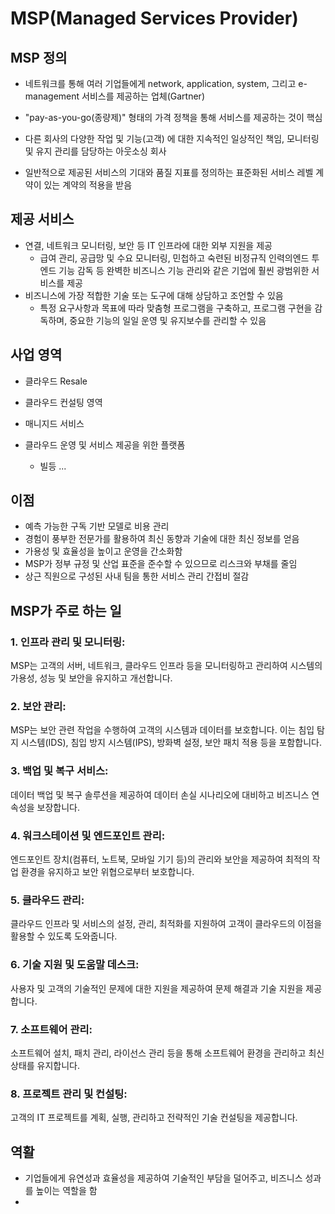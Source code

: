 # MSP(Managed Services Provider)  
 

## MSP 정의  
- 네트워크를 통해 여러 기업들에게 network, application, system, 그리고 e-management 서비스를 제공하는 업체(Gartner)
- "pay-as-you-go(종량제)" 형태의 가격 정책을 통해 서비스를 제공하는 것이 핵심  


- 다른 회사의 다양한 작업 및 기능(고객) 에 대한 지속적인 일상적인 책임, 모니터링 및 유지 관리를 담당하는 아웃소싱 회사
- 일반적으로 제공된 서비스의 기대와 품질 지표를 정의하는 표준화된 서비스 레벨 계약이 있는 계약의 적용을 받음


## 제공 서비스
- 연결, 네트워크 모니터링, 보안 등 IT 인프라에 대한 외부 지원을 제공  
  - 급여 관리, 공급망 및 수요 모니터링, 민첩하고 숙련된 비정규직 인력의엔드 투 엔드 기능 감독 등 완벽한 비즈니스 기능 관리와 같은 기업에 훨씬 광범위한 서비스를 제공  
- 비즈니스에 가장 적합한 기술 또는 도구에 대해 상담하고 조언할 수 있음
  - 특정 요구사항과 목표에 따라 맞춤형 프로그램을 구축하고, 프로그램 구현을 감독하며, 중요한 기능의 일일 운영 및 유지보수를 관리할 수 있음  


## 사업 영역
- 클라우드 Resale

- 클라우드 컨설팅 영역

- 매니지드 서비스

- 클라우드 운영 및 서비스 제공을 위한 플랫폼
  - 빌등 ...

## 이점
- 예측 가능한 구독 기반 모델로 비용 관리
- 경험이 풍부한 전문가를 활용하여 최신 동향과 기술에 대한 최신 정보를 얻음
- 가용성 및 효율성을 높이고 운영을 간소화함
- MSP가 정부 규정 및 산업 표준을 준수할 수 있으므로 리스크와 부채를 줄임
- 상근 직원으로 구성된 사내 팀을 통한 서비스 관리 간접비 절감


## MSP가 주로 하는 일
### 1. 인프라 관리 및 모니터링:
MSP는 고객의 서버, 네트워크, 클라우드 인프라 등을 모니터링하고 관리하여 시스템의 가용성, 성능 및 보안을 유지하고 개선합니다.

### 2. 보안 관리:
MSP는 보안 관련 작업을 수행하여 고객의 시스템과 데이터를 보호합니다. 이는 침입 탐지 시스템(IDS), 침입 방지 시스템(IPS), 방화벽 설정, 보안 패치 적용 등을 포함합니다.

### 3. 백업 및 복구 서비스:
데이터 백업 및 복구 솔루션을 제공하여 데이터 손실 시나리오에 대비하고 비즈니스 연속성을 보장합니다.

### 4. 워크스테이션 및 엔드포인트 관리:
엔드포인트 장치(컴퓨터, 노트북, 모바일 기기 등)의 관리와 보안을 제공하여 최적의 작업 환경을 유지하고 보안 위협으로부터 보호합니다.

### 5. 클라우드 관리:
클라우드 인프라 및 서비스의 설정, 관리, 최적화를 지원하여 고객이 클라우드의 이점을 활용할 수 있도록 도와줍니다.

### 6. 기술 지원 및 도움말 데스크:
사용자 및 고객의 기술적인 문제에 대한 지원을 제공하여 문제 해결과 기술 지원을 제공합니다.

### 7. 소프트웨어 관리:
소프트웨어 설치, 패치 관리, 라이선스 관리 등을 통해 소프트웨어 환경을 관리하고 최신 상태를 유지합니다.

### 8. 프로젝트 관리 및 컨설팅:
고객의 IT 프로젝트를 계획, 실행, 관리하고 전략적인 기술 컨설팅을 제공합니다.

## 역활
- 기업들에게 유연성과 효율성을 제공하여 기술적인 부담을 덜어주고, 비즈니스 성과를 높이는 역할을 함
- 